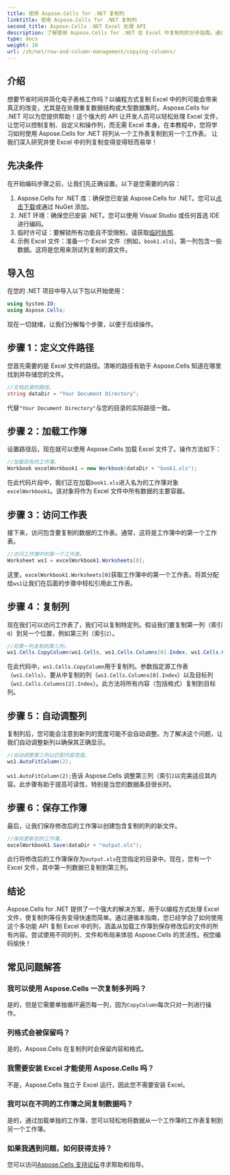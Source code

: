 ```yaml
---
title: 使用 Aspose.Cells for .NET 复制列
linktitle: 使用 Aspose.Cells for .NET 复制列
second_title: Aspose.Cells .NET Excel 处理 API
description: 了解使用 Aspose.Cells for .NET 在 Excel 中复制列的分步指南。通过清晰的说明简化您的数据任务。
type: docs
weight: 10
url: /zh/net/row-and-column-management/copying-columns/
---
```

## 介绍
想要节省时间并简化电子表格工作吗？以编程方式复制 Excel 中的列可能会带来真正的改变，尤其是在处理重复数据结构或大型数据集时。Aspose.Cells for .NET 可以为您提供帮助！这个强大的 API 让开发人员可以轻松处理 Excel 文件，让您可以控制复制、自定义和操作列，而无需 Excel 本身。在本教程中，您将学习如何使用 Aspose.Cells for .NET 将列从一个工作表复制到另一个工作表。 
让我们深入研究并使 Excel 中的列复制变得变得轻而易举！
## 先决条件
在开始编码步骤之前，让我们先正确设置。以下是您需要的内容：
1.  Aspose.Cells for .NET 库：确保您已安装 Aspose.Cells for .NET。您可以[点击下载](https://releases.aspose.com/cells/net/)或通过 NuGet 添加。
2. .NET 环境：确保您已安装 .NET。您可以使用 Visual Studio 或任何首选 IDE 进行编码。
3. 临时许可证：要解锁所有功能且不受限制，请获取[临时执照](https://purchase.aspose.com/temporary-license/).
4. 示例 Excel 文件：准备一个 Excel 文件（例如，`book1.xls`)，第一列包含一些数据。这将是您用来测试列复制的源文件。
## 导入包
在您的 .NET 项目中导入以下包以开始使用：
```csharp
using System.IO;
using Aspose.Cells;
```
现在一切就绪，让我们分解每个步骤，以便于后续操作。
## 步骤 1：定义文件路径
您首先需要的是 Excel 文件的路径。清晰的路径有助于 Aspose.Cells 知道在哪里找到并存储您的文件。
```csharp
//文档目录的路径。
string dataDir = "Your Document Directory";
```
代替`"Your Document Directory"`与您的目录的实际路径一致。
## 步骤 2：加载工作簿
设置路径后，现在就可以使用 Aspose.Cells 加载 Excel 文件了。操作方法如下：
```csharp
//加载现有的工作簿。
Workbook excelWorkbook1 = new Workbook(dataDir + "book1.xls");
```
在此代码片段中，我们正在加载`book1.xls`进入名为的工作簿对象`excelWorkbook1`。该对象将作为 Excel 文件中所有数据的主要容器。
## 步骤 3：访问工作表
接下来，访问包含要复制的数据的工作表。通常，这将是工作簿中的第一个工作表。
```csharp
//访问工作簿中的第一个工作表。
Worksheet ws1 = excelWorkbook1.Worksheets[0];
```
这里，`excelWorkbook1.Worksheets[0]`获取工作簿中的第一个工作表。将其分配给`ws1`让我们在后面的步骤中轻松引用此工作表。
## 步骤 4：复制列
现在我们可以访问工作表了，我们可以复制特定列。假设我们要复制第一列（索引`0`）到另一个位置，例如第三列（索引`2`）。
```csharp
//将第一列复制到第三列。
ws1.Cells.CopyColumn(ws1.Cells, ws1.Cells.Columns[0].Index, ws1.Cells.Columns[2].Index);
```
在此代码中，`ws1.Cells.CopyColumn`用于复制列。参数指定源工作表（`ws1.Cells`）、要从中复制的列（`ws1.Cells.Columns[0].Index`）以及目标列（`ws1.Cells.Columns[2].Index`）。此方法将所有内容（包括格式）复制到目标列。
## 步骤 5：自动调整列
复制列后，您可能会注意到新列的宽度可能不会自动调整。为了解决这个问题，让我们自动调整新列以确保其正确显示。
```csharp
//自动调整第三列以匹配内容宽度。
ws1.AutoFitColumn(2);
```
`ws1.AutoFitColumn(2);`告诉 Aspose.Cells 调整第三列（索引`2`以完美适应其内容。此步骤有助于提高可读性，特别是当您的数据条目很长时。
## 步骤 6：保存工作簿
最后，让我们保存修改后的工作簿以创建包含复制的列的新文件。 
```csharp
//保存更新后的工作簿。
excelWorkbook1.Save(dataDir + "output.xls");
```
此行将修改后的工作簿保存为`output.xls`在您指定的目录中。现在，您有一个 Excel 文件，其中第一列数据已复制到第三列。
## 结论
Aspose.Cells for .NET 提供了一个强大的解决方案，用于以编程方式处理 Excel 文件，使复制列等任务变得快速而简单。通过遵循本指南，您已经学会了如何使用这个多功能 API 复制 Excel 中的列，涵盖从加载工作簿到保存修改后的文件的所有内容。尝试使用不同的列、文件和布局来体验 Aspose.Cells 的灵活性。祝您编码愉快！
## 常见问题解答
### 我可以使用 Aspose.Cells 一次复制多列吗？  
是的，但是它需要单独循环遍历每一列，因为`CopyColumn`每次只对一列进行操作。 
### 列格式会被保留吗？  
是的，Aspose.Cells 在复制列时会保留内容和格式。
### 我需要安装 Excel 才能使用 Aspose.Cells 吗？  
不是，Aspose.Cells 独立于 Excel 运行，因此您不需要安装 Excel。
### 我可以在不同的工作簿之间复制数据吗？  
是的，通过加载单独的工作簿，您可以轻松地将数据从一个工作簿的工作表复制到另一个工作簿。
### 如果我遇到问题，如何获得支持？  
您可以访问[Aspose.Cells 支持论坛](https://forum.aspose.com/c/cells/9)寻求帮助和指导。